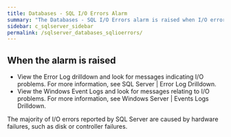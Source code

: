 ```yaml
---
title: ﻿Databases - SQL I/O Errors Alarm
summary: "The Databases - SQL I/O Errors alarm is raised when I/O errors are encountered by SQL Server."
sidebar: c_sqlserver_sidebar
permalink: /sqlserver_databases_sqlioerrors/
---
```



## When the alarm is raised

* View the Error Log drilldown and look for messages indicating I/O problems. For more information, see SQL Server \| Error Log Drilldown.
* View the Windows Event Logs and look for messages relating to I/O problems. For more information, see Windows Server \| Events Logs Drilldown.

The majority of I/O errors reported by SQL Server are caused by hardware failures, such as disk or controller failures.
